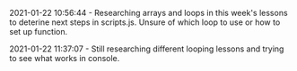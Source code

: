 2021-01-22 10:56:44 - Researching arrays and loops in this week's lessons to deterine next steps in scripts.js. Unsure of which loop to use or how to set up function.

2021-01-22 11:37:07 - Still researching different looping lessons and trying to see what works in console. 